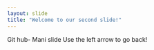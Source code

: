 ```yaml
---
layout: slide
title: "Welcome to our second slide!"
---
```

Git hub- Mani slide
Use the left arrow to go back!